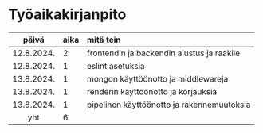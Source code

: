 # Työaikakirjanpito

|    päivä   | aika | mitä tein  |
| :---------:|:-----| :----------|
| 12.8.2024. | 2    | frontendin ja backendin alustus ja raakile |
| 12.8.2024. | 1    | eslint asetuksia |
| 13.8.2024. | 1    | mongon käyttöönotto ja middlewareja |
| 13.8.2024. | 1    | renderin käyttöönotto ja korjauksia |
| 13.8.2024. | 1    | pipelinen käyttöönotto ja rakennemuutoksia |
| yht        | 6    |            | 
